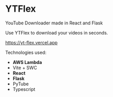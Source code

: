 # YTFlex
YouTube Downloader made in React and Flask

Use YTFlex to download your videos in seconds.

https://yt-flex.vercel.app

Technologies used:
- __AWS Lambda__
- Vite + SWC
- __React__
- __Flask__
- PyTube
- Typescript
